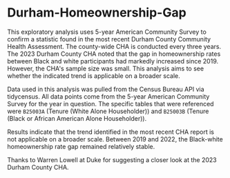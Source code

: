 # Durham-Homeownership-Gap

This exploratory analysis uses 5-year American Community Survey to confirm a statistic found in the most recent Durham County Community Health Assessment. The county-wide CHA is conducted every three years. The 2023 Durham County CHA noted that the gap in homeownership rates between Black and white participants had markedly increased since 2019. However, the CHA's sample size was small. This analysis aims to see whether the indicated trend is applicable on a broader scale. 

Data used in this analysis was pulled from the Census Bureau API via tidycensus. All data points come from the 5-year American Community Survey for the year in question. The specific tables that were referenced were `B25003A` (Tenure (White Alone Householder)) and `B25003B` (Tenure (Black or African American Alone Householder)).

Results indicate that the trend identified in the most recent CHA report is not applicable on a broader scale. Between 2019 and 2022, the Black-white homeownership rate gap remained relatively stable.

Thanks to Warren Lowell at Duke for suggesting a closer look at the 2023 Durham County CHA.

